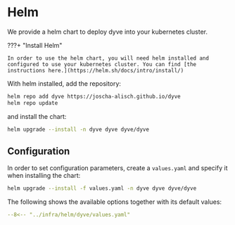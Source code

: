 # Helm

We provide a helm chart to deploy dyve into your kubernetes cluster.


???+ "Install Helm"

    In order to use the helm chart, you will need helm installed and configured to use your kubernetes cluster. You can find [the instructions here.](https://helm.sh/docs/intro/install/)

With helm installed, add the repository:

```bash
helm repo add dyve https://joscha-alisch.github.io/dyve
helm repo update
```

and install the chart:

```bash
helm upgrade --install -n dyve dyve dyve/dyve
```

## Configuration

In order to set configuration parameters, create a `values.yaml` and specify it when installing the chart:

```bash
helm upgrade --install -f values.yaml -n dyve dyve dyve/dyve 
```

The following shows the available options together with its default values:

```yaml title="values.yaml"
--8<-- "../infra/helm/dyve/values.yaml"
```
